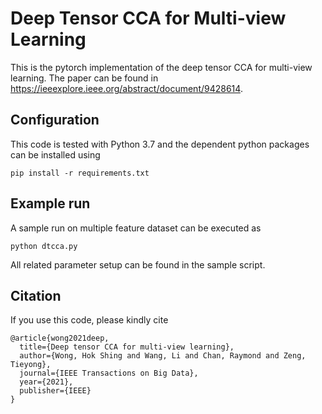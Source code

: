 # Deep Tensor CCA for Multi-view Learning

This is the pytorch implementation of the deep tensor CCA for multi-view learning. 
The paper can be found in https://ieeexplore.ieee.org/abstract/document/9428614. 

## Configuration
This code is tested with Python 3.7 and the dependent python packages can be installed using
```
pip install -r requirements.txt
``` 

## Example run
A sample run on multiple feature dataset can be executed as
```
python dtcca.py 
```
All related parameter setup can be found in the sample script.

## Citation
If you use this code, please kindly cite
```
@article{wong2021deep,
  title={Deep tensor CCA for multi-view learning},
  author={Wong, Hok Shing and Wang, Li and Chan, Raymond and Zeng, Tieyong},
  journal={IEEE Transactions on Big Data},
  year={2021},
  publisher={IEEE}
}
```